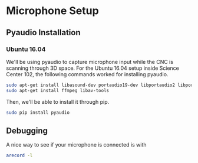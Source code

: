# Microphone Setup

## Pyaudio Installation

### Ubuntu 16.04

We'll be using pyaudio to capture microphone input while the CNC is scanning through 3D space. For the Ubuntu 16.04 setup inside Science Center 102, the following commands worked for installing pyaudio.

```bash
sudo apt-get install libasound-dev portaudio19-dev libportaudio2 libportaudiocpp0
sudo apt-get install ffmpeg libav-tools
```

Then, we'll be able to install it through pip.

```bash
sudo pip install pyaudio
```

## Debugging

A nice way to see if your microphone is connected is with

```bash
arecord -l
```